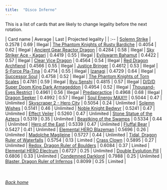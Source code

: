 ```yaml
---
title:  "Disco Inferno"
---
```


This is a list of cards that are likely to change legality before the next rotation.

| Card name | Average | Last | Projected legality |
| :-- |
[Solemn Strike](https://db.ygoprodeck.com/card/?search=Solemn%20Strike) | 0.2578 | 0.69 | Illegal |
[The Phantom Knights of Rusty Bardiche](https://db.ygoprodeck.com/card/?search=The%20Phantom%20Knights%20of%20Rusty%20Bardiche) | 0.4054 | 0.62 | Illegal |
[Ancient Gear Reactor Dragon](https://db.ygoprodeck.com/card/?search=Ancient%20Gear%20Reactor%20Dragon) | 0.4284 | 0.58 | Illegal |
[Sky Striker Ace - Kagari](https://db.ygoprodeck.com/card/?search=Sky%20Striker%20Ace%20-%20Kagari) | 0.4419 | 0.55 | Illegal |
[Evilswarm Bahamut](https://db.ygoprodeck.com/card/?search=Evilswarm%20Bahamut) | 0.4422 | 0.57 | Illegal |
[Clear Vice Dragon](https://db.ygoprodeck.com/card/?search=Clear%20Vice%20Dragon) | 0.4564 | 0.54 | Illegal |
[Red Dragon Archfiend](https://db.ygoprodeck.com/card/?search=Red%20Dragon%20Archfiend) | 0.4566 | 0.55 | Illegal |
[Justice Bringer](https://db.ygoprodeck.com/card/?search=Justice%20Bringer) | 0.4612 | 0.53 | Illegal |
[S-Force Pla-Tina](https://db.ygoprodeck.com/card/?search=S-Force%20Pla-Tina) | 0.4714 | 0.55 | Illegal |
[Izanagi](https://db.ygoprodeck.com/card/?search=Izanagi) | 0.4729 | 0.64 | Illegal |
[Successor Soul](https://db.ygoprodeck.com/card/?search=Successor%20Soul) | 0.4758 | 0.52 | Illegal |
[The Phantom Knights of Torn Scales](https://db.ygoprodeck.com/card/?search=The%20Phantom%20Knights%20of%20Torn%20Scales) | 0.4781 | 0.59 | Illegal |
[Ryu Senshi](https://db.ygoprodeck.com/card/?search=Ryu%20Senshi) | 0.4815 | 0.57 | Illegal |
[D/D/D Super Doom King Dark Armageddon](https://db.ygoprodeck.com/card/?search=D/D/D%20Super%20Doom%20King%20Dark%20Armageddon) | 0.4954 | 0.52 | Illegal |
[Thousand-Eyes Restrict](https://db.ygoprodeck.com/card/?search=Thousand-Eyes%20Restrict) | 0.4961 | 0.56 | Illegal |
[Predapractice](https://db.ygoprodeck.com/card/?search=Predapractice) | 0.4968 | 0.68 | Illegal |
[Dragon Seeker](https://db.ygoprodeck.com/card/?search=Dragon%20Seeker) | 0.4992 | 0.57 | Illegal |
[Soul Energy MAX!!!](https://db.ygoprodeck.com/card/?search=Soul%20Energy%20MAX!!!) | 0.5044 | 0.47 | Unlimited |
[Skyscraper 2 - Hero City](https://db.ygoprodeck.com/card/?search=Skyscraper%202%20-%20Hero%20City) | 0.5054 | 0.24 | Unlimited |
[Solemn Wishes](https://db.ygoprodeck.com/card/?search=Solemn%20Wishes) | 0.5141 | 0.46 | Unlimited |
[Noble Knight Bedwyr](https://db.ygoprodeck.com/card/?search=Noble%20Knight%20Bedwyr) | 0.5241 | 0.47 | Unlimited |
[Effect Veiler](https://db.ygoprodeck.com/card/?search=Effect%20Veiler) | 0.5260 | 0.47 | Unlimited |
[Stone Statue of the Aztecs](https://db.ygoprodeck.com/card/?search=Stone%20Statue%20of%20the%20Aztecs) | 0.5319 | 0.35 | Unlimited |
[Beastking of the Swamps](https://db.ygoprodeck.com/card/?search=Beastking%20of%20the%20Swamps) | 0.5334 | 0.44 | Unlimited |
[Hero of the East](https://db.ygoprodeck.com/card/?search=Hero%20of%20the%20East) | 0.5339 | 0.47 | Unlimited |
[Fluffal Bear](https://db.ygoprodeck.com/card/?search=Fluffal%20Bear) | 0.5427 | 0.41 | Unlimited |
[Elemental HERO Blazeman](https://db.ygoprodeck.com/card/?search=Elemental%20HERO%20Blazeman) | 0.5696 | 0.26 | Unlimited |
[Madolche Magileine](https://db.ygoprodeck.com/card/?search=Madolche%20Magileine) | 0.5727 | 0.44 | Unlimited |
[Tidal, Dragon Ruler of Waterfalls](https://db.ygoprodeck.com/card/?search=Tidal,%20Dragon%20Ruler%20of%20Waterfalls) | 0.5754 | 0.13 | Limited |
[Crass Clown](https://db.ygoprodeck.com/card/?search=Crass%20Clown) | 0.5895 | 0.27 | Unlimited |
[Redox, Dragon Ruler of Boulders](https://db.ygoprodeck.com/card/?search=Redox,%20Dragon%20Ruler%20of%20Boulders) | 0.6084 | 0.37 | Limited |
[Elemental HERO Electrum](https://db.ygoprodeck.com/card/?search=Elemental%20HERO%20Electrum) | 0.6727 | 0.25 | Unlimited |
[Double Evolution Pill](https://db.ygoprodeck.com/card/?search=Double%20Evolution%20Pill) | 0.6806 | 0.33 | Unlimited |
[Condemned Darklord](https://db.ygoprodeck.com/card/?search=Condemned%20Darklord) | 0.7988 | 0.25 | Unlimited |
[Blaster, Dragon Ruler of Infernos](https://db.ygoprodeck.com/card/?search=Blaster,%20Dragon%20Ruler%20of%20Infernos) | 0.8099 | 0.25 | Limited |

<br>

###### [Back home](index)